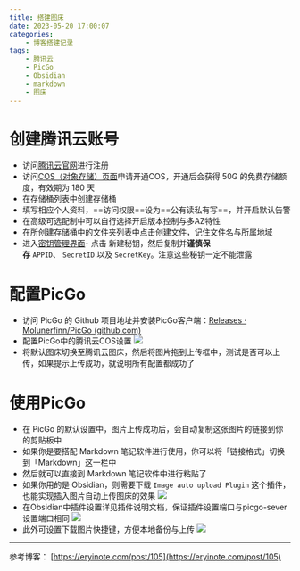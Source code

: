 ```yaml
---
title: 搭建图床
date: 2023-05-20 17:00:07
categories: 
	- 博客搭建记录
tags:
	- 腾讯云
	- PicGo
	- Obsidian
	- markdown
	- 图床
---
```

# 创建腾讯云账号
- 访问[腾讯云官网](https://eryinote.com/go?_=b40bb5185daHR0cHM6Ly91cmwuY24vZGE0S1V6ek0%3D)进行注册
- 访问[COS（对象存储）页面](https://eryinote.com/go?_=fb37322f65aHR0cHM6Ly9jb25zb2xlLmNsb3VkLnRlbmNlbnQuY29tL2Nvcw%3D%3D)申请开通COS，开通后会获得 50G 的免费存储额度，有效期为 180 天
- 在存储桶列表中创建存储桶
- 填写相应个人资料，==访问权限==设为==公有读私有写==，并开启默认告警
- 在高级可选配制中可以自行选择开启版本控制与多AZ特性
- 在所创建存储桶中的文件夹列表中点击创建文件，记住文件名与所属地域
- 进入[密钥管理界面](https://console.cloud.tencent.com/cam/capi)-   点击 新建秘钥，然后复制并**谨慎保存** `APPID`、 `SecretID` 以及 `SecretKey`。注意这些秘钥一定不能泄露
# 配置PicGo
- 访问 PicGo 的 Github 项目地址并安装PicGo客户端：[Releases · Molunerfinn/PicGo (github.com)](https://eryinote.com/go?_=31614169aaaHR0cHM6Ly9naXRodWIuY29tL01vbHVuZXJmaW5uL1BpY0dvL3JlbGVhc2Vz)
- 配置PicGo中的腾讯云COS设置
![](https://aucnm0202-1318327891.cos.ap-shanghai.myqcloud.com/blogpic/%E6%90%AD%E5%BB%BA%E5%9B%BE%E5%BA%8A-1.png)
- 将默认图床切换至腾讯云图床，然后将图片拖到上传框中，测试是否可以上传，如果提示上传成功，就说明所有配置都成功了
# 使用PicGo
- 在 PicGo 的默认设置中，图片上传成功后，会自动复制这张图片的链接到你的剪贴板中
- 如果你是要搭配 Markdown 笔记软件进行使用，你可以将「链接格式」切换到「Markdown」这一栏中
- 然后就可以直接到 Markdown 笔记软件中进行粘贴了
- 如果你用的是 Obsidian，则需要下载 `Image auto upload Plugin` 这个插件，也能实现插入图片自动上传图床的效果
![](https://aucnm0202-1318327891.cos.ap-shanghai.myqcloud.com/blogpic/%E6%90%AD%E5%BB%BA%E5%9B%BE%E5%BA%8A-2.png)
- 在Obsidian中插件设置详见插件说明文档，保证插件设置端口与picgo-sever设置端口相同
![](https://aucnm0202-1318327891.cos.ap-shanghai.myqcloud.com/blogpic/%E6%90%AD%E5%BB%BA%E5%9B%BE%E5%BA%8A-3.png)
- 此外可设置下载图片快捷键，方便本地备份与上传
![](https://aucnm0202-1318327891.cos.ap-shanghai.myqcloud.com/blogpic/%E6%90%AD%E5%BB%BA%E5%9B%BE%E5%BA%8A-4.png)




----
参考博客：
[https://eryinote.com/post/105](https://eryinote.com/post/105)